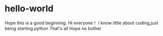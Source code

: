 # hello-world
Hope this is a good beginning.
Hi everyone！
I know little about coding,just being starting python
That's all
Hope no bother
